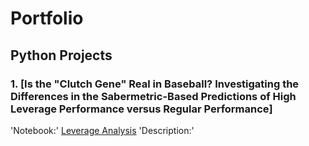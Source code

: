 # Portfolio

## Python Projects

### 1. [Is the "Clutch Gene" Real in Baseball? Investigating the Differences in the Sabermetric-Based Predictions of High Leverage Performance versus Regular Performance]
'Notebook:' [Leverage Analysis](https://nbviewer.org/github/alexapostol095/Projects/blob/main/leverage_notebook.ipynb)
'Description:'
